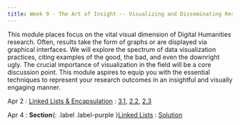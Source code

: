 ```yaml
---
title: Week 9 - The Art of Insight -- Visualizing and Disseminating Results
---
```


This module places focus on the vital visual dimension of Digital Humanities research. Often, results take the form of graphs or are displayed via graphical interfaces. We will explore the spectrum of data visualization practices, citing examples of the good, the bad, and even the downright ugly. The crucial importance of visualization in the field will be a core discussion point. This module aspires to equip you with the essential techniques to represent your research outcomes in an insightful and visually engaging manner.

Apr 2
: [Linked Lists & Encapsulation](#)
  : [3.1](#), [2.2](#), [2.3](#)

Apr 4
: **Section**{: .label .label-purple }[Linked Lists](#)
  : [Solution](#)